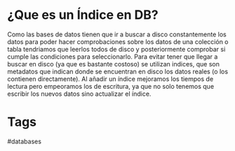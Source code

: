 # ¿Que es un Índice en DB?
Como las bases de datos tienen que ir a buscar a disco constantemente los datos para poder hacer comprobaciones sobre los datos de una colección o tabla tendriamos que leerlos todos de disco y posteriormente comprobar si cumple las condiciones para seleccionarlo.
Para evitar tener que llegar a buscar en disco (ya que es bastante costoso) se utilizan indices, que son metadatos que indican donde se encuentran en disco los datos reales (o los contienen directamente).
Al añadir un índice mejoramos los tiempos de lectura pero empeoramos los de escritura, ya que no solo tenemos que escribir los nuevos datos sino actualizar el índice.

# Tags
#databases 